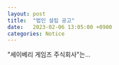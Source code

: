 ```yaml
---
layout: post
title:  "법인 설립 공고"
date:   2023-02-06 13:05:00 +0900
categories: Notice
---
```


"세이베리 게임즈 주식회사"는...
